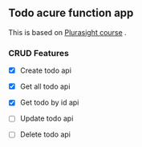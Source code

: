 ## Todo acure function app

This is based on [Plurasight course](https://app.pluralsight.com/course-player?clipId=620a2fc6-09f7-4874-b682-9c89d09a61fb) .

### CRUD Features

- [x] Create todo api
- [x] Get all todo api
- [x] Get todo by id api
- [ ] Update todo api
- [ ] Delete todo api


